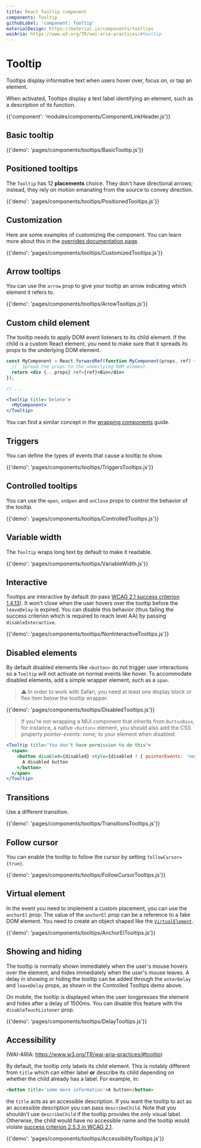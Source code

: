 ```yaml
---
title: React Tooltip component
components: Tooltip
githubLabel: 'component: Tooltip'
materialDesign: https://material.io/components/tooltips
waiAria: https://www.w3.org/TR/wai-aria-practices/#tooltip
---
```


# Tooltip

<p class='description'>Tooltips display informative text when users hover over, focus on, or tap an element.</p>

When activated, Tooltips display a text label identifying an element, such as a description of its function.

{{'component': 'modules/components/ComponentLinkHeader.js'}}

## Basic tooltip

{{'demo': 'pages/components/tooltips/BasicTooltip.js'}}

## Positioned tooltips

The `Tooltip` has 12 **placements** choice.
They don't have directional arrows; instead, they rely on motion emanating from the source to convey direction.

{{'demo': 'pages/components/tooltips/PositionedTooltips.js'}}

## Customization

Here are some examples of customizing the component.
You can learn more about this in the [overrides documentation page](/customization/how-to-customize/).

{{'demo': 'pages/components/tooltips/CustomizedTooltips.js'}}

## Arrow tooltips

You can use the `arrow` prop to give your tooltip an arrow indicating which element it refers to.

{{'demo': 'pages/components/tooltips/ArrowTooltips.js'}}

## Custom child element

The tooltip needs to apply DOM event listeners to its child element.
If the child is a custom React element, you need to make sure that it spreads its props to the underlying DOM element.

```jsx
const MyComponent = React.forwardRef(function MyComponent(props, ref) {
  //  Spread the props to the underlying DOM element.
  return <div {...props} ref={ref}>Bin</div>
});

// ...

<Tooltip title='Delete'>
  <MyComponent>
</Tooltip>
```

You can find a similar concept in the [wrapping components](/guides/composition/#wrapping-components) guide.

## Triggers

You can define the types of events that cause a tooltip to show.

{{'demo': 'pages/components/tooltips/TriggersTooltips.js'}}

## Controlled tooltips

You can use the `open`, `onOpen` and `onClose` props to control the behavior of the tooltip.

{{'demo': 'pages/components/tooltips/ControlledTooltips.js'}}

## Variable width

The `Tooltip` wraps long text by default to make it readable.

{{'demo': 'pages/components/tooltips/VariableWidth.js'}}

## Interactive

Tooltips are interactive by default (to pass [WCAG 2.1 success criterion 1.4.13](https://www.w3.org/TR/WCAG21/#content-on-hover-or-focus)).
It won't close when the user hovers over the tooltip before the `leaveDelay` is expired.
You can disable this behavior (thus failing the success criterion which is required to reach level AA) by passing `disableInteractive`.

{{'demo': 'pages/components/tooltips/NonInteractiveTooltips.js'}}

## Disabled elements

By default disabled elements like `<button>` do not trigger user interactions so a `Tooltip` will not activate on normal events like hover. To accommodate disabled elements, add a simple wrapper element, such as a `span`.

> ⚠️ In order to work with Safari, you need at least one display block or flex item below the tooltip wrapper.

{{'demo': 'pages/components/tooltips/DisabledTooltips.js'}}

> If you're not wrapping a MUI component that inherits from `ButtonBase`, for instance, a native `<button>` element, you should also add the CSS property _pointer-events: none;_ to your element when disabled:

```jsx
<Tooltip title='You don't have permission to do this'>
  <span>
    <button disabled={disabled} style={disabled ? { pointerEvents: 'none' } : {}}>
      A disabled button
    </button>
  </span>
</Tooltip>
```

## Transitions

Use a different transition.

{{'demo': 'pages/components/tooltips/TransitionsTooltips.js'}}

## Follow cursor

You can enable the tooltip to follow the cursor by setting `followCursor={true}`.

{{'demo': 'pages/components/tooltips/FollowCursorTooltips.js'}}

## Virtual element

In the event you need to implement a custom placement, you can use the `anchorEl` prop:
The value of the `anchorEl` prop can be a reference to a fake DOM element.
You need to create an object shaped like the [`VirtualElement`](https://popper.js.org/docs/v2/virtual-elements/).

{{'demo': 'pages/components/tooltips/AnchorElTooltips.js'}}

## Showing and hiding

The tooltip is normally shown immediately when the user's mouse hovers over the element, and hides immediately when the user's mouse leaves. A delay in showing or hiding the tooltip can be added through the `enterDelay` and `leaveDelay` props, as shown in the Controlled Tooltips demo above.

On mobile, the tooltip is displayed when the user longpresses the element and hides after a delay of 1500ms. You can disable this feature with the `disableTouchListener` prop.

{{'demo': 'pages/components/tooltips/DelayTooltips.js'}}

## Accessibility

(WAI-ARIA: https://www.w3.org/TR/wai-aria-practices/#tooltip)

By default, the tooltip only labels its child element.
This is notably different from `title` which can either label **or** describe its child depending on whether the child already has a label.
For example, in:

```html
<button title='some more information'>A button</button>
```

the `title` acts as an accessible description.
If you want the tooltip to act as an accessible description you can pass `describeChild`.
Note that you shouldn't use `describeChild` if the tooltip provides the only visual label. Otherwise, the child would have no accessible name and the tooltip would violate [success criterion 2.5.3 in WCAG 2.1](https://www.w3.org/WAI/WCAG21/Understanding/label-in-name.html).

{{'demo': 'pages/components/tooltips/AccessibilityTooltips.js'}}
